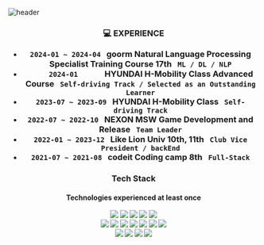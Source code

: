 ![header](https://capsule-render.vercel.app/api?type=Venom&color=gradient&height=300&section=header&text=Yeri's%20GitHub&fontSize=90)

<h3 align="center">
💻 EXPERIENCE
   
- `2024-01 ~ 2024-04` &nbsp; **goorm Natural Language Processing Specialist Training Course 17th** &nbsp; `ML / DL / NLP`
- `      2024-01      ` &nbsp; **HYUNDAI H-Mobility Class Advanced Course** &nbsp; `Self-driving Track / Selected as an Outstanding Learner`
- `2023-07 ~ 2023-09` &nbsp; **HYUNDAI H-Mobility Class** &nbsp; `Self-driving Track`
- `2022-07 ~ 2022-10` &nbsp; **NEXON MSW Game Development and Release** &nbsp; `Team Leader`
- `2022-01 ~ 2023-12` &nbsp; **Like Lion Univ 10th, 11th** &nbsp; `Club Vice President / backEnd`
- `2021-07 ~ 2021-08` &nbsp; **codeit Coding camp 8th** &nbsp; `Full-Stack`
</h3>



<h3 align="center">
 Tech Stack
</h3>
<h4 align = "center">
  Technologies experienced at least once
  <br/><br/>
  <img src="https://img.shields.io/badge/Jupyter-F37626?style=flat-square&logo=Jupyter&logoColor=white"/>
  <img src="https://img.shields.io/badge/Pandas-150458?style=flat-square&logo=Pandas&logoColor=white"/>
  <img src="https://img.shields.io/badge/Numpy-013243?style=flat-square&logo=Numpy&logoColor=white"/>
  <img src="https://img.shields.io/badge/TensorFlow-FF6F00?style=flat-square&logo=TensorFlow&logoColor=white"/>
  <img src="https://img.shields.io/badge/PyTorch-EE4C2C?style=flat-square&logo=PyTorch&logoColor=white"/><br/>
  <img src="https://img.shields.io/badge/Python-3766AB?style=flat-square&logo=Python&logoColor=white"/>
  <img src="https://img.shields.io/badge/Django-092E20?style=flat-square&logo=Django&logoColor=white"/>
  <img src="https://img.shields.io/badge/Java-3766AB?style=flat-square&logo=Java&logoColor=white"/>
  <img src="https://img.shields.io/badge/C-A8B9CC?style=flat-square&logo=C&logoColor=white"/>
  <img src="https://img.shields.io/badge/C++-00599C?style=flat-square&logo=C++&logoColor=white"/>
  <img src="https://img.shields.io/badge/Lua-2C2D72?style=flat-square&logo=Lua&logoColor=white"/>
  <img src="https://img.shields.io/badge/Selenium-43B02A?style=flat-square&logo=Selenium&logoColor=white"/><br/>
  <img src="https://img.shields.io/badge/Html5-E34F26?style=flat-square&logo=Html5&logoColor=white"/>
  <img src="https://img.shields.io/badge/Css3-1572B6?style=flat-square&logo=Css3&logoColor=white"/>
  <img src="https://img.shields.io/badge/JavaScrpit-F7DF1E?style=flat-square&logo=JavaScript&logoColor=white"/>
  <img src="https://img.shields.io/badge/MySQL-4479A1?style=flat-square&logo=MySQL&logoColor=white"/><br/>
</h4>
